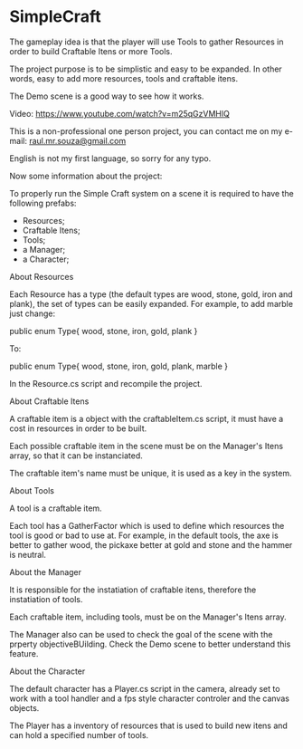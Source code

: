# SimpleCraft

The gameplay idea is that the player will use Tools to gather Resources in order 
to build Craftable Itens or more Tools.

The project purpose is to be simplistic and easy to be expanded. In other words, easy 
to add more resources, tools and craftable itens.

The Demo scene is a good way to see how it works.

Video: https://www.youtube.com/watch?v=m25qGzVMHlQ

This is a non-professional one person project, you can contact me on my e-mail:
raul.mr.souza@gmail.com

English is not my first language, so sorry for any typo.

Now some information about the project:

To properly run the Simple Craft system on a scene it is required to have the 
following prefabs:

- Resources; 
- Craftable Itens;
- Tools;
- a Manager; 
- a Character;

About Resources

Each Resource has a type (the default types are wood, stone, gold, iron and plank), 
the set of types can be easily expanded. For example, to add marble just change:



public enum Type{
			wood,
			stone,
			iron,
			gold,
			plank
		}
    
    
To:


public enum Type{
			wood,
			stone,
			iron,
			gold,
			plank,
			marble 
		}

In the Resource.cs script and recompile the project.

About Craftable Itens

A craftable item is a object with the craftableItem.cs script, it must have a cost in 
resources in order to be built.

Each possible craftable item in the scene must be on the Manager's Itens array, 
so that it can be instanciated.

The craftable item's name must be unique, it is used as a key in the system.

About Tools

A tool is a craftable item.

Each tool has a GatherFactor which is used to define which resources the tool is good or 
bad to use at. For example, in the default tools, the axe is better to gather wood, 
the pickaxe better at gold and stone and the hammer is neutral.

About the Manager

It is responsible for the instatiation of craftable itens, therefore the instatiation of tools.

Each craftable item, including tools, must be on the Manager's Itens array.

The Manager also can be used to check the goal of the scene with the prperty 
objectiveBUilding. Check the Demo scene to better understand this feature.

About the Character

The default character has a Player.cs script in the camera, already set to work with a tool handler and a fps style character controler
and the canvas objects.

The Player has a inventory of resources that is used to build new itens and can hold a
 specified number of tools. 
